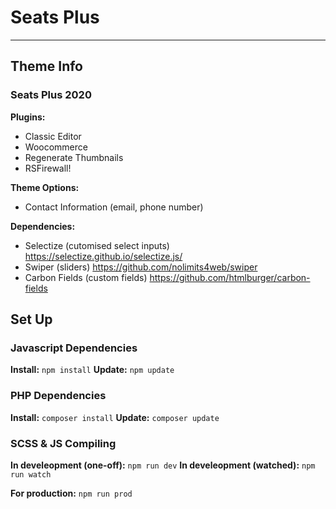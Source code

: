 # Seats Plus
---
## Theme Info

### Seats Plus 2020

**Plugins:**
* Classic Editor
* Woocommerce
* Regenerate Thumbnails
* RSFirewall!

**Theme Options:**
* Contact Information (email, phone number)

**Dependencies:**
* Selectize (cutomised select inputs) https://selectize.github.io/selectize.js/
* Swiper (sliders) https://github.com/nolimits4web/swiper
* Carbon Fields (custom fields) https://github.com/htmlburger/carbon-fields

## Set Up

### Javascript Dependencies

**Install:** `npm install`
**Update:** `npm update`


### PHP Dependencies

**Install:** `composer install`
**Update:** `composer update`


### SCSS & JS Compiling

**In develeopment (one-off):** `npm run dev`
**In develeopment (watched):** `npm run watch`

**For production:** `npm run prod`

